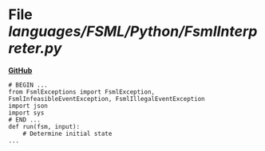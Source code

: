 # File _languages/FSML/Python/FsmlInterpreter.py_
**[GitHub](https://github.com/softlang/yas/blob/master/languages/FSML/Python/FsmlInterpreter.py)**
```
# BEGIN ...
from FsmlExceptions import FsmlException, FsmlInfeasibleEventException, FsmlIllegalEventException
import json
import sys
# END ...
def run(fsm, input):
    # Determine initial state
...
```
